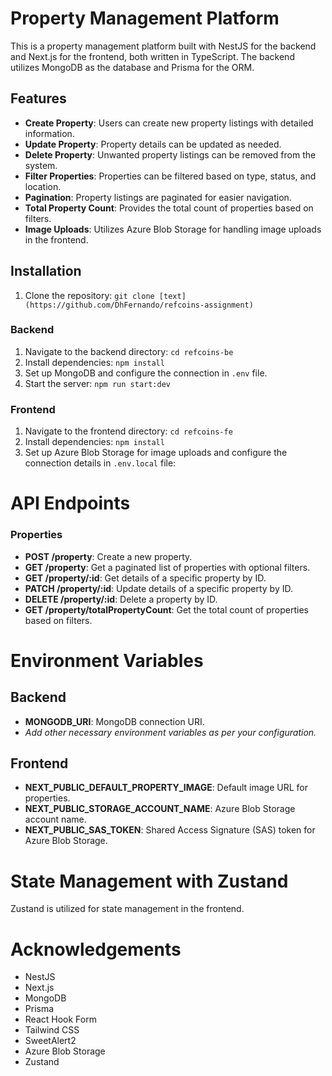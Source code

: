 
# Property Management Platform

This is a property management platform built with NestJS for the backend and Next.js for the frontend, both written in TypeScript. The backend utilizes MongoDB as the database and Prisma for the ORM.

## Features

- **Create Property**: Users can create new property listings with detailed information.
- **Update Property**: Property details can be updated as needed.
- **Delete Property**: Unwanted property listings can be removed from the system.
- **Filter Properties**: Properties can be filtered based on type, status, and location.
- **Pagination**: Property listings are paginated for easier navigation.
- **Total Property Count**: Provides the total count of properties based on filters.
- **Image Uploads**: Utilizes Azure Blob Storage for handling image uploads in the frontend.

## Installation

1. Clone the repository: `git clone [text](https://github.com/DhFernando/refcoins-assignment)`

### Backend
1. Navigate to the backend directory: `cd refcoins-be`
2. Install dependencies: `npm install`
3. Set up MongoDB and configure the connection in `.env` file.
4. Start the server: `npm run start:dev`

### Frontend

1. Navigate to the frontend directory: `cd refcoins-fe`
2. Install dependencies: `npm install`
3. Set up Azure Blob Storage for image uploads and configure the connection details in `.env.local` file:


# API Endpoints

### Properties

- **POST /property**: Create a new property.
- **GET /property**: Get a paginated list of properties with optional filters.
- **GET /property/:id**: Get details of a specific property by ID.
- **PATCH /property/:id**: Update details of a specific property by ID.
- **DELETE /property/:id**: Delete a property by ID.
- **GET /property/totalPropertyCount**: Get the total count of properties based on filters.

# Environment Variables

## Backend

- **MONGODB_URI**: MongoDB connection URI.
- *Add other necessary environment variables as per your configuration.*

## Frontend

- **NEXT_PUBLIC_DEFAULT_PROPERTY_IMAGE**: Default image URL for properties.
- **NEXT_PUBLIC_STORAGE_ACCOUNT_NAME**: Azure Blob Storage account name.
- **NEXT_PUBLIC_SAS_TOKEN**: Shared Access Signature (SAS) token for Azure Blob Storage.

# State Management with Zustand

Zustand is utilized for state management in the frontend.


# Acknowledgements

- NestJS
- Next.js
- MongoDB
- Prisma
- React Hook Form
- Tailwind CSS
- SweetAlert2
- Azure Blob Storage
- Zustand
